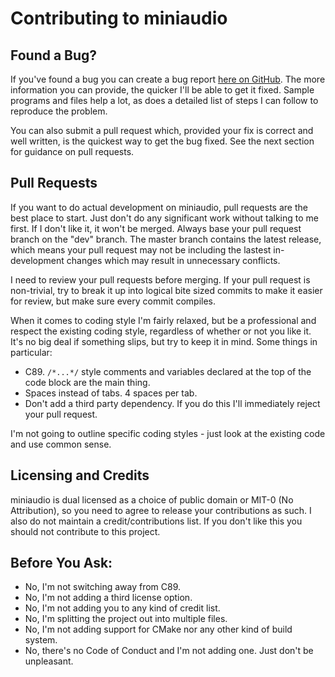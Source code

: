 Contributing to miniaudio
=========================

Found a Bug?
------------
If you've found a bug you can create a bug report [here on GitHub](https://github.com/dr-soft/miniaudio/issues).
The more information you can provide, the quicker I'll be able to get it fixed. Sample programs and files help a
lot, as does a detailed list of steps I can follow to reproduce the problem.

You can also submit a pull request which, provided your fix is correct and well written, is the quickest way to
get the bug fixed. See the next section for guidance on pull requests.


Pull Requests
-------------
If you want to do actual development on miniaudio, pull requests are the best place to start. Just don't do any
significant work without talking to me first. If I don't like it, it won't be merged. Always base your pull
request branch on the "dev" branch. The master branch contains the latest release, which means your pull request
may not be including the lastest in-development changes which may result in unnecessary conflicts.

I need to review your pull requests before merging. If your pull request is non-trivial, try to break it up into
logical bite sized commits to make it easier for review, but make sure every commit compiles.

When it comes to coding style I'm fairly relaxed, but be a professional and respect the existing coding style,
regardless of whether or not you like it. It's no big deal if something slips, but try to keep it in mind. Some
things in particular:
  * C89. `/*...*/` style comments and variables declared at the top of the code block are the main thing.
  * Spaces instead of tabs. 4 spaces per tab.
  * Don't add a third party dependency. If you do this I'll immediately reject your pull request.

I'm not going to outline specific coding styles - just look at the existing code and use common sense.


Licensing and Credits
---------------------
miniaudio is dual licensed as a choice of public domain or MIT-0 (No Attribution), so you need to agree to release
your contributions as such. I also do not maintain a credit/contributions list. If you don't like this you should
not contribute to this project.


Before You Ask:
---------------
* No, I'm not switching away from C89.
* No, I'm not adding a third license option.
* No, I'm not adding you to any kind of credit list.
* No, I'm splitting the project out into multiple files.
* No, I'm not adding support for CMake nor any other kind of build system.
* No, there's no Code of Conduct and I'm not adding one. Just don't be unpleasant.